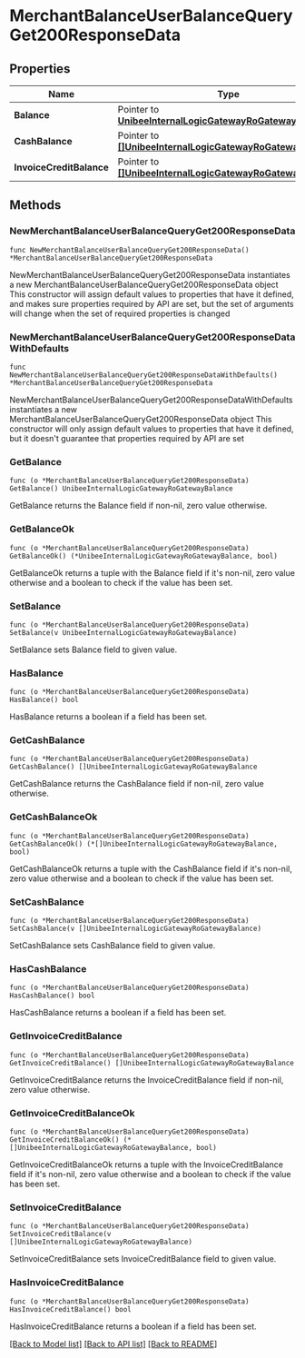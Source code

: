 # MerchantBalanceUserBalanceQueryGet200ResponseData

## Properties

Name | Type | Description | Notes
------------ | ------------- | ------------- | -------------
**Balance** | Pointer to [**UnibeeInternalLogicGatewayRoGatewayBalance**](UnibeeInternalLogicGatewayRoGatewayBalance.md) |  | [optional] 
**CashBalance** | Pointer to [**[]UnibeeInternalLogicGatewayRoGatewayBalance**](UnibeeInternalLogicGatewayRoGatewayBalance.md) |  | [optional] 
**InvoiceCreditBalance** | Pointer to [**[]UnibeeInternalLogicGatewayRoGatewayBalance**](UnibeeInternalLogicGatewayRoGatewayBalance.md) |  | [optional] 

## Methods

### NewMerchantBalanceUserBalanceQueryGet200ResponseData

`func NewMerchantBalanceUserBalanceQueryGet200ResponseData() *MerchantBalanceUserBalanceQueryGet200ResponseData`

NewMerchantBalanceUserBalanceQueryGet200ResponseData instantiates a new MerchantBalanceUserBalanceQueryGet200ResponseData object
This constructor will assign default values to properties that have it defined,
and makes sure properties required by API are set, but the set of arguments
will change when the set of required properties is changed

### NewMerchantBalanceUserBalanceQueryGet200ResponseDataWithDefaults

`func NewMerchantBalanceUserBalanceQueryGet200ResponseDataWithDefaults() *MerchantBalanceUserBalanceQueryGet200ResponseData`

NewMerchantBalanceUserBalanceQueryGet200ResponseDataWithDefaults instantiates a new MerchantBalanceUserBalanceQueryGet200ResponseData object
This constructor will only assign default values to properties that have it defined,
but it doesn't guarantee that properties required by API are set

### GetBalance

`func (o *MerchantBalanceUserBalanceQueryGet200ResponseData) GetBalance() UnibeeInternalLogicGatewayRoGatewayBalance`

GetBalance returns the Balance field if non-nil, zero value otherwise.

### GetBalanceOk

`func (o *MerchantBalanceUserBalanceQueryGet200ResponseData) GetBalanceOk() (*UnibeeInternalLogicGatewayRoGatewayBalance, bool)`

GetBalanceOk returns a tuple with the Balance field if it's non-nil, zero value otherwise
and a boolean to check if the value has been set.

### SetBalance

`func (o *MerchantBalanceUserBalanceQueryGet200ResponseData) SetBalance(v UnibeeInternalLogicGatewayRoGatewayBalance)`

SetBalance sets Balance field to given value.

### HasBalance

`func (o *MerchantBalanceUserBalanceQueryGet200ResponseData) HasBalance() bool`

HasBalance returns a boolean if a field has been set.

### GetCashBalance

`func (o *MerchantBalanceUserBalanceQueryGet200ResponseData) GetCashBalance() []UnibeeInternalLogicGatewayRoGatewayBalance`

GetCashBalance returns the CashBalance field if non-nil, zero value otherwise.

### GetCashBalanceOk

`func (o *MerchantBalanceUserBalanceQueryGet200ResponseData) GetCashBalanceOk() (*[]UnibeeInternalLogicGatewayRoGatewayBalance, bool)`

GetCashBalanceOk returns a tuple with the CashBalance field if it's non-nil, zero value otherwise
and a boolean to check if the value has been set.

### SetCashBalance

`func (o *MerchantBalanceUserBalanceQueryGet200ResponseData) SetCashBalance(v []UnibeeInternalLogicGatewayRoGatewayBalance)`

SetCashBalance sets CashBalance field to given value.

### HasCashBalance

`func (o *MerchantBalanceUserBalanceQueryGet200ResponseData) HasCashBalance() bool`

HasCashBalance returns a boolean if a field has been set.

### GetInvoiceCreditBalance

`func (o *MerchantBalanceUserBalanceQueryGet200ResponseData) GetInvoiceCreditBalance() []UnibeeInternalLogicGatewayRoGatewayBalance`

GetInvoiceCreditBalance returns the InvoiceCreditBalance field if non-nil, zero value otherwise.

### GetInvoiceCreditBalanceOk

`func (o *MerchantBalanceUserBalanceQueryGet200ResponseData) GetInvoiceCreditBalanceOk() (*[]UnibeeInternalLogicGatewayRoGatewayBalance, bool)`

GetInvoiceCreditBalanceOk returns a tuple with the InvoiceCreditBalance field if it's non-nil, zero value otherwise
and a boolean to check if the value has been set.

### SetInvoiceCreditBalance

`func (o *MerchantBalanceUserBalanceQueryGet200ResponseData) SetInvoiceCreditBalance(v []UnibeeInternalLogicGatewayRoGatewayBalance)`

SetInvoiceCreditBalance sets InvoiceCreditBalance field to given value.

### HasInvoiceCreditBalance

`func (o *MerchantBalanceUserBalanceQueryGet200ResponseData) HasInvoiceCreditBalance() bool`

HasInvoiceCreditBalance returns a boolean if a field has been set.


[[Back to Model list]](../README.md#documentation-for-models) [[Back to API list]](../README.md#documentation-for-api-endpoints) [[Back to README]](../README.md)


